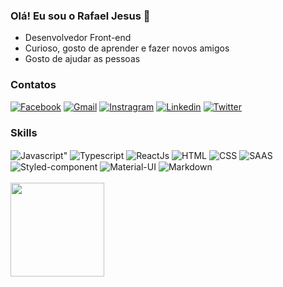 
### Olá! Eu sou o Rafael Jesus 🤙

- Desenvolvedor Front-end
- Curioso, gosto de aprender e fazer novos amigos
- Gosto de ajudar as pessoas

### Contatos 

[![Facebook](https://img.shields.io/badge/Facebook-1877F2?style=for-the-badge&logo=facebook&logoColor=white)](https://www.facebook.com/rafaeljprado/)
[![Gmail](https://img.shields.io/badge/Gmail-D14836?style=for-the-badge&logo=gmail&logoColor=white)](mailto:mattheus.h.m.s@gmail.co)
[![Instragram](https://img.shields.io/badge/Instagram-E4405F?style=for-the-badge&logo=instagram&logoColor=white)](https://www.instagram.com/jesus91fael/)
[![Linkedin](https://img.shields.io/badge/LinkedIn-0077B5?style=for-the-badge&logo=linkedin&logoColor=white)](https://www.linkedin.com/in/rafaeljprado/)
[![Twitter](https://img.shields.io/badge/Twitter-1DA1F2?style=for-the-badge&logo=twitter&logoColor=white)](https://twitter.com/jesus91fael)

### Skills

<div style="display: inline_block">
  <img align="center" alt=Javascript" src="https://img.shields.io/badge/JavaScript-F7DF1E?style=for-the-badge&logo=javascript&logoColor=black">
  <img align="center" alt="Typescript" src="https://img.shields.io/badge/TypeScript-007ACC?style=for-the-badge&logo=typescript&logoColor=white">
  <img align="center" alt="ReactJs" src="https://img.shields.io/badge/React-20232A?style=for-the-badge&logo=react&logoColor=61DAFB">
  <img align="center" alt="HTML" src="https://img.shields.io/badge/HTML5-E34F26?style=for-the-badge&logo=html5&logoColor=white">
  <img align="center" alt="CSS" src="https://img.shields.io/badge/CSS3-1572B6?style=for-the-badge&logo=css3&logoColor=white">
  <img align="center" alt="SAAS" src="https://img.shields.io/badge/Sass-CC6699?style=for-the-badge&logo=sass&logoColor=white">
  <img align="center" alt="Styled-component" src="https://img.shields.io/badge/styled--components-DB7093?style=for-the-badge&logo=styled-components&logoColor=white">
  <img align="center" alt="Material-UI" src="https://img.shields.io/badge/Material--UI-0081CB?style=for-the-badge&logo=material-ui&logoColor=white">  
  <img align="center" alt="Markdown" src="https://img.shields.io/badge/Jest-323330?style=for-the-badge&logo=Jest&logoColor=white">                                                                                                                                                                                                                               
</div>
            
<br/>                                                                                                                                 
                                                                                                                                 
<img align="center" width="auto" height="150px" src="https://github-readme-stats.vercel.app/api/top-langs/?username=jesus91fael&layout=compact" />                  
